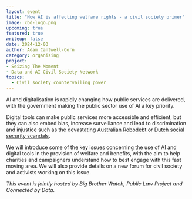 ```yaml
---
layout: event
title: "How AI is affecting welfare rights - a civil society primer"
image: cbd-logo.png
upcoming: true
featured: true
writeup: false
date: 2024-12-03
author: Adam Cantwell-Corn
category: organising
project: 
- Seizing The Moment
- Data and AI Civil Society Network
topics:
  - Civil society countervailing power
---
```


AI and digitalisation is rapidly changing how public services are delivered, with the government making the public sector use of AI a key priority. 

<!--more-->

Digital tools can make public services more accessible and efficient, but they can also embed bias, increase surveillance and lead to discrimination and injustice such as the devastating [Australian Robodebt](https://en.wikipedia.org/wiki/Robodebt_scheme) or [Dutch social security scandals](https://en.wikipedia.org/wiki/Dutch_childcare_benefits_scandal).

We will introduce some of the key issues concerning the use of AI and digital tools in the provision of welfare and benefits, with the aim to help charities and campaigners understand how to best engage with this fast moving area. We will also provide details on a new forum for civil society and activists working on this issue.

_This event is jointly hosted by Big Brother Watch, Public Law Project and Connected by Data._